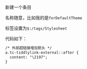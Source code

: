 新建一个条目

名称随意，比如我的是`forDefaultTheme`

标签设置为`$:/tags/Stylesheet`

代码如下：

```html
/* 外部超链接增加箭头 */
a.tc-tiddlylink-external::after {
  content: "\2197";
}
```